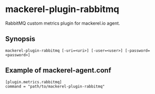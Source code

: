 mackerel-plugin-rabbitmq
====

RabbitMQ custom metrics plugin for mackerel.io agent.

## Synopsis

```shell
mackerel-plugin-rabbitmq [-uri=<uri>] [-user=<user>] [-password=<password>]
```
## Example of mackerel-agent.conf

```
[plugin.metrics.rabbitmq]
command = "path/to/mackerel-plugin-rabbitmq"
```


